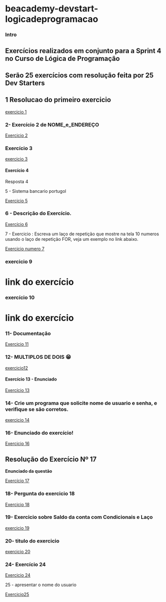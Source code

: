 # beacademy-devstart-logicadeprogramacao

### Intro

## Exercícios realizados em conjunto para a Sprint 4 no Curso de Lógica de Programação

## Serão 25 exercícios com resolução feita por 25 Dev Starters

## 1 Resolucao do primeiro exercicio

[exercicio 1](beacademy-devstart-logicadeprogramacao\exercicio1\exercicio1.txt)

### 2- Exercício 2 de NOME_e_ENDEREÇO
[Exercicio 2](beacademy-devstart-logicadeprogramacao)

### Exercício 3
[exercicio 3](beacademy-devstart-logicadeprogramacao)

#### Exercício 4

Resposta 4

5 - Sistema bancario portugol

 [Exercicio 5](./exercicio5.por)

### 6 - Descrição do Exercício.
[Exercício 6](https://github.com/rejota23/beacademy-devstart-logicadeprogramacao/blob/feature/exercicio6/exercicio6.txt)

7 - Exercicio : Escreva um laço de repetição que mostre na tela 10 numeros usando o laço de repetição FOR, veja um exemplo no link abaixo.

[Exercicio numero 7](https://link-da-documentação)

### exercicio 9
# link do exercício

### exercício 10
# link do exercício

### 11- Documentação
[Exercicio 11](https://link-da-documentação)

### 12- MULTIPLOS DE DOIS 😁
[exercicio12](http://multiplos-de-dois.com)

#### Exercício 13 - Enunciado
[Exercício 13](https://link-da-documentação)

### 14- Crie um programa que solicite nome de usuario e senha, e verifique se são corretos.
[exercicio 14](https://github.com/gdg89/beacademy-devstart-logicadeprogramacao/blob/master/VALIDACAO_SENHA.ALG)

### 16- Enunciado do exercício!
[Exercicio 16](https://linktodocumentation)

## Resolução do Exercício Nº 17

**Enunciado da questão**

[Exercício 17](./exercicio17.alg)

### 18- Pergunta do exercicio 18
[Exercicio 18](https://github.com/rejota23/beacademy-devstart-logicadeprogramacao/blob/b8e5aec06ff062346ef4154e06130a7e6f6244e6/exercicio%2018.txt)

### 19- Exercicio sobre Saldo da conta com Condicionais e Laço 
[exercicio 19](https://github.com/rejota23/beacademy-devstart-logicadeprogramacao/blob/feature/exercicio19/exercicio19.alg)

### 20- titulo do exercicio
[exercicio 20](beacademy-devstart-logicadeprogramacao\exercicio20\exercicio20.txt)

### 24- Exercício 24
[Exercicio 24](./exercicio24.txt)

25 - apresentar o nome do usuario

[Exercicio25](https://github.com/rejota23/beacademy-devstart-logicadeprogramacao/blob/feature/exercicio25/exercicio25.txt)
